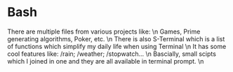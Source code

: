 # Bash
There are multiple files from various projects like: \n
Games, Prime generating algorithms, Poker, etc. \n
There is also S-Terminal which is a list of functions which simplify my daily life when using Terminal \n
It has some cool features like: /rain; /weather; /stopwatch... \n
Bascially, small scipts which I joined in one and they are all available in terminal prompt. \n
 
